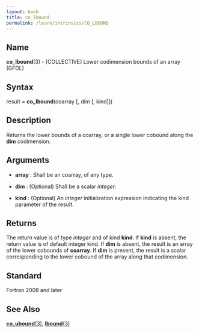 ```yaml
---
layout: book
title: co_lbound
permalink: /learn/intrinsics/CO_LBOUND
---
```

## __Name__

__co\_lbound__(3) - \[COLLECTIVE\] Lower codimension bounds of an array
(GFDL)

## __Syntax__

result = __co\_lbound__(coarray \[, dim \[, kind\]\])

## __Description__

Returns the lower bounds of a coarray, or a single lower cobound along
the __dim__ codimension.

## __Arguments__

  - __array__
    : Shall be an coarray, of any type.

  - __dim__
    : (Optional) Shall be a scalar _integer_.

  - __kind__
    : (Optional) An _integer_ initialization expression indicating the kind
    parameter of the result.

## __Returns__

The return value is of type _integer_ and of kind __kind__. If __kind__ is absent,
the return value is of default integer kind. If __dim__ is absent, the
result is an array of the lower cobounds of __coarray__. If __dim__ is present,
the result is a scalar corresponding to the lower cobound of the array
along that codimension.

## __Standard__

Fortran 2008 and later

## __See Also__

[__co\_ubound__(3)](CO_UBOUND),
[__lbound__(3)](LBOUND)
